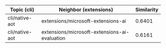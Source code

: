 | Topic (cli) | Neighbor (extensions) | Similarity |
|-------------|-------------------|------------|
| cli/native-aot | extensions/microsoft-extensions-ai | 0.6401 |
| cli/native-aot | extensions/microsoft-extensions-ai-evaluation | 0.6161 |
